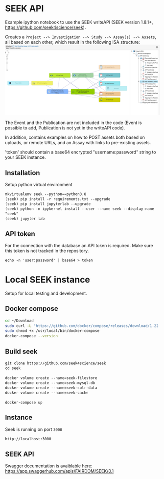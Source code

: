 # SEEK API
Example ipython notebook to use the SEEK writeAPI (SEEK version 1.8.1+, https://github.com/seek4science/seek).
 
Creates a `Project --> Investigation --> Study --> Assay(s) --> Assets`, all based on each other, which result in the following ISA structure:
![alt text](https://raw.githubusercontent.com/hleonov/ipython_for_SEEK-API/master/ISA_Structure.png)

The Event and the Publication are not included in the code (Event is possible to add, Publication is not yet in the writeAPI code). 

In addition, contains examples on how to POST assets both based on uploads, or remote URLs, and an Assay with links to pre-existing assets.

'token' should contain a base64 encrypted "username:password" string to your SEEK instance.


## Installation
Setup python virtual environment
```
mkvirtualenv seek --python==python3.8
(seek) pip install -r requirements.txt --upgrade
(seek) pip install jupyterlab --upgrade
(seek) python -m ipykernel install --user --name seek --display-name "seek"
(seek) jupyter lab
```

## API token
For the connection with the database an API token is required.
Make sure this token is not tracked in the repository.

```
echo -n 'user:password' | base64 > token
```

# Local SEEK instance
Setup for local testing and development.

## Docker compose
```bash
cd ~/Download
sudo curl -L "https://github.com/docker/compose/releases/download/1.22.0/docker-compose-$(uname -s)-$(uname -m)" -o /usr/local/bin/docker-compose
sudo chmod +x /usr/local/bin/docker-compose
docker-compose --version
```

## Build seek
```
git clone https://github.com/seek4science/seek
cd seek

docker volume create --name=seek-filestore
docker volume create --name=seek-mysql-db
docker volume create --name=seek-solr-data
docker volume create --name=seek-cache

docker-compose up
```

## Instance
Seek is running on port `3000`
```bash
http://localhost:3000
```

## SEEK API
Swagger documentation is avaiblable here:  
https://app.swaggerhub.com/apis/FAIRDOM/SEEK/0.1